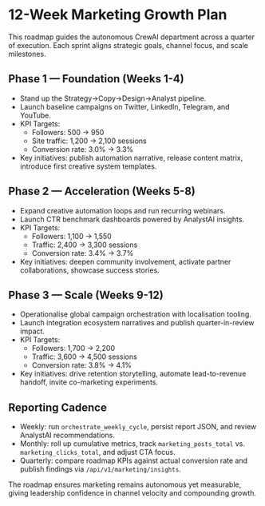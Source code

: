 # 12-Week Marketing Growth Plan

This roadmap guides the autonomous CrewAI department across a quarter of execution. Each sprint aligns strategic goals, channel focus, and scale milestones.

## Phase 1 — Foundation (Weeks 1-4)
- Stand up the Strategy→Copy→Design→Analyst pipeline.
- Launch baseline campaigns on Twitter, LinkedIn, Telegram, and YouTube.
- KPI Targets:
  - Followers: 500 → 950
  - Site traffic: 1,200 → 2,100 sessions
  - Conversion rate: 3.0% → 3.3%
- Key initiatives: publish automation narrative, release content matrix, introduce first creative system templates.

## Phase 2 — Acceleration (Weeks 5-8)
- Expand creative automation loops and run recurring webinars.
- Launch CTR benchmark dashboards powered by AnalystAI insights.
- KPI Targets:
  - Followers: 1,100 → 1,550
  - Traffic: 2,400 → 3,300 sessions
  - Conversion rate: 3.4% → 3.7%
- Key initiatives: deepen community involvement, activate partner collaborations, showcase success stories.

## Phase 3 — Scale (Weeks 9-12)
- Operationalise global campaign orchestration with localisation tooling.
- Launch integration ecosystem narratives and publish quarter-in-review impact.
- KPI Targets:
  - Followers: 1,700 → 2,200
  - Traffic: 3,600 → 4,500 sessions
  - Conversion rate: 3.8% → 4.1%
- Key initiatives: drive retention storytelling, automate lead-to-revenue handoff, invite co-marketing experiments.

## Reporting Cadence
- Weekly: run `orchestrate_weekly_cycle`, persist report JSON, and review AnalystAI recommendations.
- Monthly: roll up cumulative metrics, track `marketing_posts_total` vs. `marketing_clicks_total`, and adjust CTA focus.
- Quarterly: compare roadmap KPIs against actual conversion rate and publish findings via `/api/v1/marketing/insights`.

The roadmap ensures marketing remains autonomous yet measurable, giving leadership confidence in channel velocity and compounding growth.
